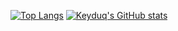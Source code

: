 [![Top Langs](https://github-readme-stats-plum-seven-22.vercel.app/api/top-langs/?username=keyduq&theme=radical&size_weight=0.5&count_weight=0.5&hide=css,html&langs_count=6&layout=donut)](https://github.com/keyduq/github-readme-stats)
[![Keyduq's GitHub stats](https://github-readme-stats-plum-seven-22.vercel.app/api?username=keyduq&show_icons=true&theme=radical&show=prs_merged&hide=stars&hide_rank=true&include_all_commits=true)](https://github.com/keyduq/github-readme-stats)
